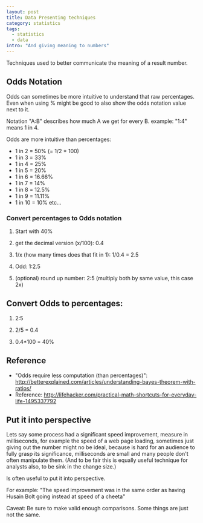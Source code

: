 ```yaml
---
layout: post
title: Data Presenting techniques
category: statistics
tags:
  - statistics
  - data
intro: "And giving meaning to numbers"
---
```


Techniques used to better communicate the meaning of a result number.

## Odds Notation

Odds can sometimes be more intuitive to understand that raw percentages.
Even when using % might be good to also show the odds notation value next to it.

Notation "A:B" describes how much A we get for every B.
example: "1:4" means 1 in 4.

Odds are more intuitive than percentages:

- 1 in 2  = 50%  (= 1/2 * 100)
- 1 in 3  = 33%
- 1 in 4  = 25%
- 1 in 5  = 20%
- 1 in 6  = 16.66%
- 1 in 7  = 14%
- 1 in 8  = 12.5%
- 1 in 9  = 11.11%
- 1 in 10 = 10%
etc...

### Convert percentages to Odds notation

1. Start with 40%

2. get the decimal version (x/100): 0.4

3. 1/x (how many times does that fit in 1): 1/0.4 = 2.5

4. Odd: 1:2.5

5. (optional) round up number: 2:5 (multiply both by same value, this case 2x)

## Convert Odds to percentages:

1. 2:5

2. 2/5 = 0.4

3. 0.4*100 = 40%

## Reference

- "Odds require less computation (than percentages)": http://betterexplained.com/articles/understanding-bayes-theorem-with-ratios/
- Reference: http://lifehacker.com/practical-math-shortcuts-for-everyday-life-1495337792




## Put it into perspective

Lets say some process had a significant speed improvement, measure in milliseconds, for example the speed of a web page loading, sometimes just giving out the number might no be ideal, because is hard for an audience to fully grasp its significance, milliseconds are small and many people don't often manipulate them. 
(And to be fair this is equally useful technique for analysts also, to be sink in the change size.)

Is often useful to put it into perspective.

For example: "The speed improvement was in the same order as having Husain Bolt going instead at speed of a cheeta"

Caveat: Be sure to make valid enough comparisons. Some things are just not the same.
